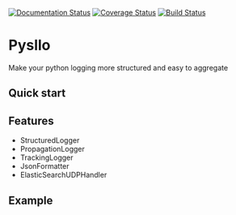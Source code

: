 [![Documentation Status](https://readthedocs.org/projects/pysllo/badge/?version=latest)](http://pysllo.readthedocs.io/en/latest/?badge=latest)
[![Coverage Status](https://coveralls.io/repos/github/kivio/pysllo/badge.svg?branch=master)](https://coveralls.io/github/kivio/pysllo?branch=master)
[![Build Status](https://travis-ci.org/kivio/pysllo.svg?branch=master)](https://travis-ci.org/kivio/pysllo)

Pysllo
======

Make your python logging more structured and easy to aggregate


Quick start
-----------

Features
--------

* StructuredLogger
* PropagationLogger
* TrackingLogger
* JsonFormatter
* ElasticSearchUDPHandler

Example
-------

